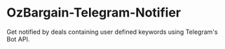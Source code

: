 # OzBargain-Telegram-Notifier
Get notified by deals containing user defined keywords using Telegram's Bot API.
